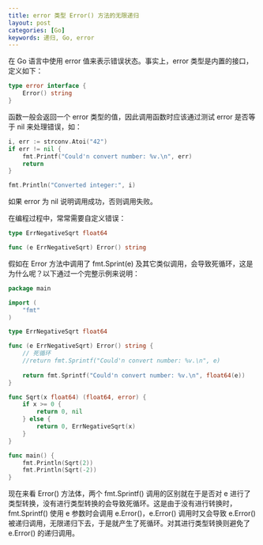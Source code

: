 ```yaml
---
title: error 类型 Error() 方法的无限递归
layout: post
categories: [Go]
keywords: 递归, Go, error
---
```


在 Go 语言中使用 error 值来表示错误状态。事实上，error 类型是内置的接口，定义如下：

```go
type error interface {
	Error() string
}
```

函数一般会返回一个 error 类型的值，因此调用函数时应该通过测试 error 是否等于 nil 来处理错误，如：

```go
i, err := strconv.Atoi("42")
if err != nil {
	fmt.Printf("Could'n convert number: %v.\n", err)
	return
}

fmt.Println("Converted integer:", i)
```

如果 error 为 nil 说明调用成功，否则调用失败。

在编程过程中，常常需要自定义错误：

```go
type ErrNegativeSqrt float64

func (e ErrNegativeSqrt) Error() string
```

假如在 Error 方法中调用了 fmt.Sprint(e) 及其它类似调用，会导致死循环，这是为什么呢？以下通过一个完整示例来说明：

```go
package main

import (
	"fmt"
)

type ErrNegativeSqrt float64

func (e ErrNegativeSqrt) Error() string {
	// 死循环
	//return fmt.Sprintf("Could'n convert number: %v.\n", e)
	
	return fmt.Sprintf("Could'n convert number: %v.\n", float64(e))
}

func Sqrt(x float64) (float64, error) {
	if x >= 0 {
        return 0, nil
	} else {
		return 0, ErrNegativeSqrt(x)
	}
}

func main() {
	fmt.Println(Sqrt(2))
	fmt.Println(Sqrt(-2))
}
```

现在来看 Error() 方法体，两个 fmt.Sprintf() 调用的区别就在于是否对 e 进行了类型转换，没有进行类型转换的会导致死循环。这是由于没有进行转换时，fmt.Sprintf() 使用
e 参数时会调用 e.Error()，e.Error() 调用时又会导致 e.Error() 被递归调用，无限递归下去，于是就产生了死循环。对其进行类型转换则避免了 e.Error() 的递归调用。

